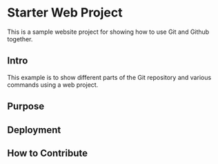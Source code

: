 # Starter Web Project
This is a sample website project for showing how to use Git and Github together. 
## Intro
This example is to show different parts of the Git repository and various commands using a web project. 
## Purpose

## Deployment 

## How to Contribute

